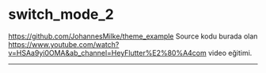 # switch_mode_2

https://github.com/JohannesMilke/theme_example Source kodu burada olan 
<BR>
https://www.youtube.com/watch?v=HSAa9yi0OMA&ab_channel=HeyFlutter%E2%80%A4com video eğitimi.
<HR>